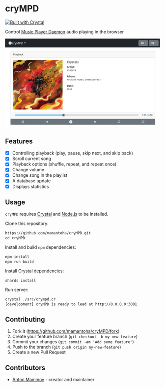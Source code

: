 # cryMPD

[![Built with Crystal](https://img.shields.io/badge/built%20with-crystal-000000.svg?style=?style=plastic&logo=appveyor)](https://crystal-lang.org/)

Control [Music Player Daemon](https://www.musicpd.org/) audio playing in the browser

![Screenshot](https://github.com/mamantoha/cryMPD/raw/master/public/images/screenshot.png)

## Features

- [x] Controlling playback (play, pause, skip next, and skip back)
- [x] Scroll current song
- [x] Playback options (shuffle, repeat, and repeat once)
- [x] Change volume
- [x] Change song in the playlist
- [x] A database update
- [x] Displays statistics

## Usage

`cryMPD` requires [Crystal](https://crystal-lang.org/install/) and [Node.js](https://nodejs.org/en/download/) to be installed.

Clone this repository:

```console
https://github.com/mamantoha/cryMPD.git
cd cryMPD
```

Install and build `npm` dependencies:

```console
npm install
npm run build
```

Install Crystal dependencies:

```console
shards install
```

Run server:

```console
crystal ./src/crympd.cr
[development] cryMPD is ready to lead at http://0.0.0.0:3001
```

## Contributing

1. Fork it (<https://github.com/mamantoha/cryMPD/fork>)
2. Create your feature branch (`git checkout -b my-new-feature`)
3. Commit your changes (`git commit -am 'Add some feature'`)
4. Push to the branch (`git push origin my-new-feature`)
5. Create a new Pull Request

## Contributors

- [Anton Maminov](https://github.com/mamantoha) - creator and maintainer
